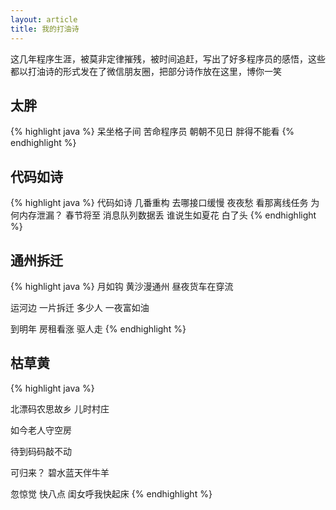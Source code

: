 ```yaml
---
layout: article
title: 我的打油诗
---
```

这几年程序生涯，被莫非定律摧残，被时间追赶，写出了好多程序员的感悟，这些都以打油诗的形式发在了微信朋友圈，把部分诗作放在这里，博你一笑

## 太胖
{% highlight java %}
呆坐格子间
苦命程序员
朝朝不见日
胖得不能看
{% endhighlight %}

## 代码如诗
{% highlight java %}
代码如诗 
几番重构
去哪接口缓慢 
夜夜愁
看那离线任务 
为何内存泄漏？
春节将至 
消息队列数据丢
谁说生如夏花 
白了头
{% endhighlight %}

## 通州拆迁
{% highlight java %}
月如钩
黄沙漫通州
昼夜货车在穿流

运河边
一片拆迁
多少人
一夜富如油

到明年
房租看涨
驱人走
{% endhighlight %}

## 枯草黄
{% highlight java %}

北漂码农思故乡
儿时村庄 

如今老人守空房

待到码码敲不动 

可归来？
碧水蓝天伴牛羊

忽惊觉
快八点
闺女呼我快起床
{% endhighlight %}
